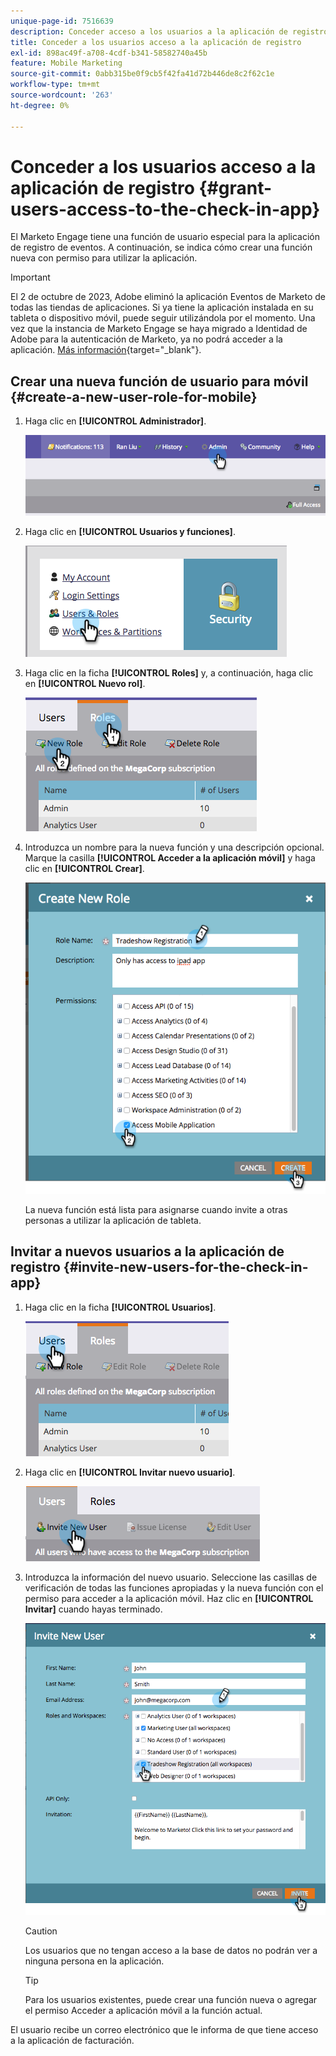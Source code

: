 ```yaml
---
unique-page-id: 7516639
description: Conceder acceso a los usuarios a la aplicación de registro - Documentos de Marketo - Documentación del producto
title: Conceder a los usuarios acceso a la aplicación de registro
exl-id: 898ac49f-a708-4cdf-b341-58582740a45b
feature: Mobile Marketing
source-git-commit: 0abb315be0f9cb5f42fa41d72b446de8c2f62c1e
workflow-type: tm+mt
source-wordcount: '263'
ht-degree: 0%

---
```


# Conceder a los usuarios acceso a la aplicación de registro {#grant-users-access-to-the-check-in-app}

El Marketo Engage tiene una función de usuario especial para la aplicación de registro de eventos. A continuación, se indica cómo crear una función nueva con permiso para utilizar la aplicación.

>[!IMPORTANT]
>
>El 2 de octubre de 2023, Adobe eliminó la aplicación Eventos de Marketo de todas las tiendas de aplicaciones. Si ya tiene la aplicación instalada en su tableta o dispositivo móvil, puede seguir utilizándola por el momento. Una vez que la instancia de Marketo Engage se haya migrado a Identidad de Adobe para la autenticación de Marketo, ya no podrá acceder a la aplicación. [Más información](https://nation.marketo.com/t5/product-discussions/marketo-events-app-and-marketo-moments-app-end-of-life/m-p/340712/highlight/true#M193869){target="_blank"}.

## Crear una nueva función de usuario para móvil {#create-a-new-user-role-for-mobile}

1. Haga clic en **[!UICONTROL Administrador]**.

   ![](assets/image2015-6-2-10-3a39-3a31.png)

1. Haga clic en **[!UICONTROL Usuarios y funciones]**.

   ![](assets/image2015-6-2-10-3a56-3a0.png)

1. Haga clic en la ficha **[!UICONTROL Roles]** y, a continuación, haga clic en **[!UICONTROL Nuevo rol]**.

   ![](assets/image2015-6-2-11-3a3-3a23.png)

1. Introduzca un nombre para la nueva función y una descripción opcional. Marque la casilla **[!UICONTROL Acceder a la aplicación móvil]** y haga clic en **[!UICONTROL Crear]**.

   ![](assets/image2015-6-2-11-3a4-3a58.png)

   La nueva función está lista para asignarse cuando invite a otras personas a utilizar la aplicación de tableta.

## Invitar a nuevos usuarios a la aplicación de registro {#invite-new-users-for-the-check-in-app}

1. Haga clic en la ficha **[!UICONTROL Usuarios]**.

   ![](assets/image2015-6-2-11-3a10-3a42.png)

1. Haga clic en **[!UICONTROL Invitar nuevo usuario]**.

   ![](assets/image2015-6-2-11-3a11-3a32.png)

1. Introduzca la información del nuevo usuario. Seleccione las casillas de verificación de todas las funciones apropiadas y la nueva función con el permiso para acceder a la aplicación móvil. Haz clic en **[!UICONTROL Invitar]** cuando hayas terminado.

   ![](assets/image2015-6-2-11-3a16-3a26.png)

   >[!CAUTION]
   >
   >Los usuarios que no tengan acceso a la base de datos no podrán ver a ninguna persona en la aplicación.

   >[!TIP]
   >
   >Para los usuarios existentes, puede crear una función nueva o agregar el permiso Acceder a aplicación móvil a la función actual.

El usuario recibe un correo electrónico que le informa de que tiene acceso a la aplicación de facturación.
